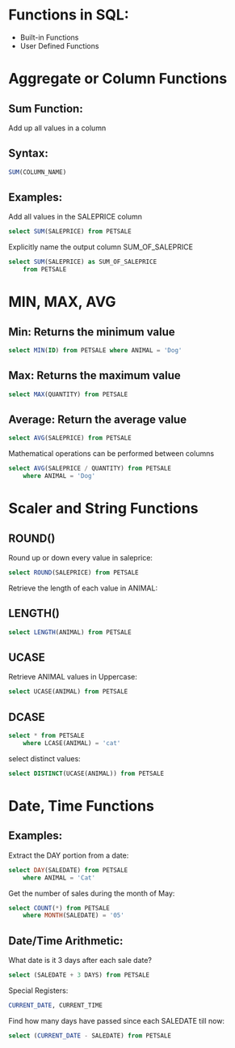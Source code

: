 # Functions in SQL:

- Built-in Functions
- User Defined Functions

# Aggregate or Column Functions

## Sum Function: 

Add up all values in a column

## Syntax:

```sql
SUM(COLUMN_NAME)
```

## Examples:

Add all values in the SALEPRICE column

```sql
select SUM(SALEPRICE) from PETSALE
```
Explicitly name the output column SUM_OF_SALEPRICE

```sql
select SUM(SALEPRICE) as SUM_OF_SALEPRICE
    from PETSALE
```

# MIN, MAX, AVG

## Min: Returns the minimum value

```sql
select MIN(ID) from PETSALE where ANIMAL = 'Dog'
```

## Max: Returns the maximum value

```sql
select MAX(QUANTITY) from PETSALE
```

## Average: Return the average value

```sql
select AVG(SALEPRICE) from PETSALE
```

Mathematical operations can be performed between columns

```sql
select AVG(SALEPRICE / QUANTITY) from PETSALE
    where ANIMAL = 'Dog'
```

# Scaler and String Functions

## ROUND()

Round up or down every value in saleprice:

```sql
select ROUND(SALEPRICE) from PETSALE
```
Retrieve the length of each value in ANIMAL:

## LENGTH()

```sql
select LENGTH(ANIMAL) from PETSALE
```

## UCASE

Retrieve ANIMAL values in Uppercase:

```sql
select UCASE(ANIMAL) from PETSALE
```

## DCASE

```sql
select * from PETSALE
    where LCASE(ANIMAL) = 'cat'
```
select distinct values:

```sql
select DISTINCT(UCASE(ANIMAL)) from PETSALE
```

# Date, Time Functions

## Examples:

Extract the DAY portion from a date:

```sql
select DAY(SALEDATE) from PETSALE
    where ANIMAL = 'Cat'
```

Get the number of sales during the month of May:

```sql
select COUNT(*) from PETSALE
    where MONTH(SALEDATE) = '05'
```

## Date/Time Arithmetic:

What date is it 3 days after each sale date? 

```sql
select (SALEDATE + 3 DAYS) from PETSALE
```
Special Registers:

```sql
CURRENT_DATE, CURRENT_TIME
```
Find how many days have passed since each SALEDATE till now:

```sql
select (CURRENT_DATE - SALEDATE) from PETSALE
```

